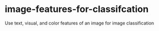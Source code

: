 # image-features-for-classifcation
Use text, visual, and color features of an image for image classification
